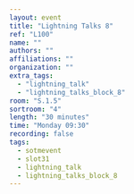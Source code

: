 ```yaml
---
layout: event
title: "Lightning Talks 8"
ref: "L100"
name: ""
authors: ""
affiliations: ""
organization: ""
extra_tags:
  - "lightning_talk"
  - "lightning_talks_block_8"
room: "S.1.5"
sortroom: "4"
length: "30 minutes"
time: "Monday 09:30"
recording: false
tags:
  - sotmevent
  - slot31
  - lightning_talk
  - lightning_talks_block_8
---
```

